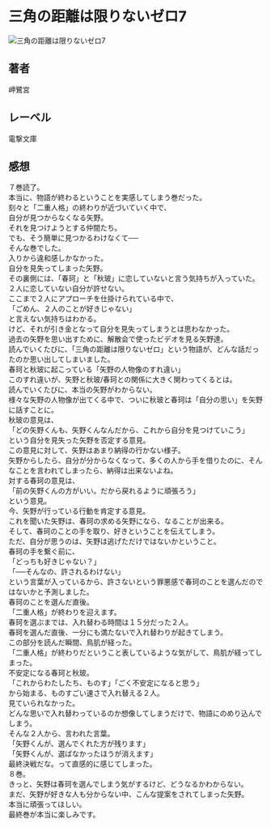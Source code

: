 # 三角の距離は限りないゼロ7

![三角の距離は限りないゼロ7](https://i.imgur.com/RqjYyQk.png)

## 著者

岬鷺宮

## レーベル

電撃文庫

## 感想

７巻読了。  
本当に、物語が終わるということを実感してしまう巻だった。  
刻々と「二重人格」の終わりが近づいていく中で、  
自分が見つからなくなる矢野。  
それを見つけようとする仲間たち。  
でも、そう簡単に見つかるわけなくて──  
そんな巻でした。  
入りから違和感しかなかった。  
自分を見失ってしまった矢野。  
その裏側には、「春珂」と「秋玻」に恋していないと言う気持ちが入っていた。  
２人に恋していない自分が許せない。  
ここまで２人にアプローチを仕掛けられている中で、  
「ごめん、２人のことが好きじゃない」  
と言えない気持ちはわかる。  
けど、それが引き金となって自分を見失ってしまうとは思わなかった。  
過去の矢野を思い出すために、解散会で使ったビデオを見る矢野達。  
読んでいくたびに、「三角の距離は限りないゼロ」という物語が、どんな話だったのか思い出してしまいました。  
春珂と秋玻に起こっている「矢野の人物像のすれ違い」  
このすれ違いが、矢野と秋玻/春珂との関係に大きく関わってくるとは。  
読んでいくたびに、本当の矢野がわからない。  
様々な矢野の人物像が出てくる中で、ついに秋玻と春珂は「自分の思い」を矢野に話すことに。  
秋玻の意見は、  
「どの矢野くんも、矢野くんなんだから、これから自分を見つけていこう」  
という自分を見失った矢野を否定する意見。  
この意見に対して、矢野はあまり納得の行かない様子。  
矢野からしたら、自分が分からなくなって、多くの人から手を借りたのに、そんなことを言われてしまったら、納得は出来ないよね。  
対する春珂の意見は、  
「前の矢野くんの方がいい。だから戻れるように頑張ろう」  
という意見。  
今、矢野が行っている行動を肯定する意見。  
これを聞いた矢野は、春珂の求める矢野になら、なることが出来る。  
そして、春珂のことの手を取り、好きということを伝えてしまう。  
ただ、自分が思うのは、矢野は逃げただけではないかということ。  
春珂の手を繋ぐ前に、  
「どっちも好きじゃない？」  
「──そんなの、許されるわけない」  
という言葉が入っているから、許さないという罪悪感で春珂のことを選んだのではないかと予測しました。  
春珂のことを選んだ直後。  
「二重人格」が終わりを迎えます。  
春珂を選ぶまでは、入れ替わる時間は１５分だった２人。  
春珂を選んだ直後、一分にも満たないで入れ替わりが起きてしまう。  
この部分を読んだ瞬間、鳥肌が経った。  
「二重人格」が終わりだということ表しているような気がして、鳥肌が経ってしまった。  
不安定になる春珂と秋玻。  
「これからわたしたち、ものす」「ごく不安定になると思う」  
から始まる、ものすごい速さで入れ替える２人。  
見ていられなかった。  
どんな思いで入れ替わっているのか想像してしまうだけで、物語にのめり込んでしまう。  
そんな２人から、言われた言葉。  
「矢野くんが、選んでくれた方が残ります」  
「矢野くんが、選ばなかったほうが消えます」  
最終決戦だな。って直感的に感じてしまった。  
８巻。  
きっと、矢野は春珂を選んでしまう気がするけど、どうなるかわからない。  
まだ、矢野が好きな人も分からない中、こんな提案をされてしまった矢野。  
本当に頑張ってほしい。  
最終巻が本当に楽しみです。  
